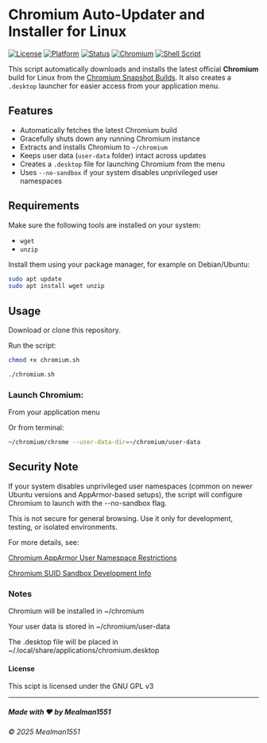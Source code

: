 # Chromium Auto-Updater and Installer for Linux

[![License](https://img.shields.io/badge/license-Public%20Domain-blue.svg?style=plastic)](LICENSE)
[![Platform](https://img.shields.io/badge/platform-Linux-lightgrey.svg?style=plastic)](#)
[![Status](https://img.shields.io/badge/status-Active-success.svg?style=plastic)](#)
[![Chromium](https://img.shields.io/badge/chromium-auto--updating-blue.svg?style=plastic)](https://commondatastorage.googleapis.com/chromium-browser-snapshots/index.html)
[![Shell Script](https://img.shields.io/badge/script-Bash-1f425f.svg?style=plastic)](#)


This script automatically downloads and installs the latest official **Chromium** build for Linux from the [Chromium Snapshot Builds](https://commondatastorage.googleapis.com/chromium-browser-snapshots/index.html). It also creates a `.desktop` launcher for easier access from your application menu.

## Features

- Automatically fetches the latest Chromium build
- Gracefully shuts down any running Chromium instance
- Extracts and installs Chromium to `~/chromium`
- Keeps user data (`user-data` folder) intact across updates
- Creates a `.desktop` file for launching Chromium from the menu
- Uses `--no-sandbox` if your system disables unprivileged user namespaces

## Requirements

Make sure the following tools are installed on your system:

- `wget`
- `unzip`

Install them using your package manager, for example on Debian/Ubuntu:

```bash
sudo apt update
sudo apt install wget unzip
```
## Usage

Download or clone this repository.

Run the script:
```bash
chmod +x chromium.sh
```
```bash
./chromium.sh
```
### Launch Chromium:

From your application menu

Or from terminal:
```bash
~/chromium/chrome --user-data-dir=~/chromium/user-data
```
## Security Note

If your system disables unprivileged user namespaces (common on newer Ubuntu versions and AppArmor-based setups), the script will configure Chromium to launch with the --no-sandbox flag.

This is not secure for general browsing. Use it only for development, testing, or isolated environments.

For more details, see:

[Chromium AppArmor User Namespace Restrictions](https://chromium.googlesource.com/chromium/src/+/main/docs/security/apparmor-userns-restrictions.md)

[Chromium SUID Sandbox Development Info](https://chromium.googlesource.com/chromium/src/+/main/docs/linux/suid_sandbox_development.md)

### Notes

Chromium will be installed in ~/chromium

Your user data is stored in ~/chromium/user-data

The .desktop file will be placed in ~/.local/share/applications/chromium.desktop

#### License

This scipt is licensed under the GNU GPL v3

---

##### Made with ❤️ by Mealman1551

###### &copy; 2025 Mealman1551
